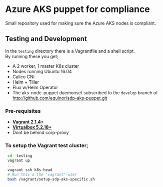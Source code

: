# Azure AKS puppet for compliance

Small repository used for making sure the Azure AKS nodes is compliant.

## Testing and Development

In the `testing` directory there is a Vagrantfile and a shell script.  
By running these you get;
* A 2 worker, 1 master K8s cluster
* Nodes running Ubuntu 16.04
* Calico CNI
* Helm + Tiller
* Flux w/Helm Operator
* The aks-node-puppet daemonset subscribed to the `develop` branch of http://github.com/equinor/sdp-aks-puppet.git

### Pre-requisites

 * **[Vagrant 2.1.4+](https://www.vagrantup.com)**
 * **[Virtualbox 5.2.18+](https://www.virtualbox.org)**
 * Dont be behind corp-proxy

### To setup the Vagrant test cluster;

```bash
 cd  testing
 vagrant up
 ...
 vagrant ssh k8s-head
 # Run this a the "vagrant"-user
 bash /vagrant/setup-sdp-aks-specific.sh
```
